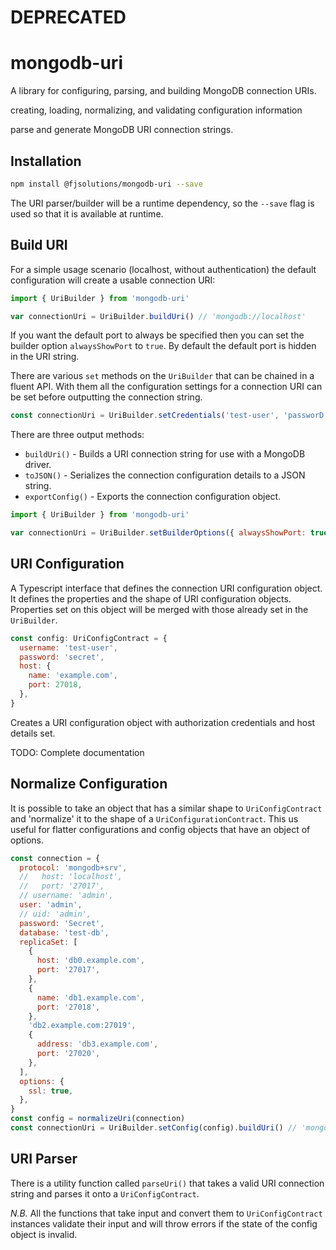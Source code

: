# DEPRECATED

# mongodb-uri

A library for configuring, parsing, and building MongoDB connection URIs.

creating, loading, normalizing, and validating configuration information

parse and generate MongoDB URI connection strings.

## Installation

```sh
npm install @fjsolutions/mongodb-uri --save
```

The URI parser/builder will be a runtime dependency, so the `--save` flag is used so that it is available at runtime.

## Build URI

For a simple usage scenario (localhost, without authentication) the default configuration will create a usable connection URI:

```js
import { UriBuilder } from 'mongodb-uri'

var connectionUri = UriBuilder.buildUri() // 'mongodb://localhost'
```

If you want the default port to always be specified then you can set the builder option `alwaysShowPort` to `true`. By default the default port is hidden in the URI string.

There are various `set` methods on the `UriBuilder` that can be chained in a fluent API. With them all the configuration settings for a connection URI can be set before outputting the connection string.

```js
const connectionUri = UriBuilder.setCredentials('test-user', 'passworD').buildUri() // 'mongodb://test-user:passworD@localhost'
```

There are three output methods:

- `buildUri()` - Builds a URI connection string for use with a MongoDB driver.
- `toJSON()` - Serializes the connection configuration details to a JSON string.
- `exportConfig()` - Exports the connection configuration object.

```js
import { UriBuilder } from 'mongodb-uri'

var connectionUri = UriBuilder.setBuilderOptions({ alwaysShowPort: true }).buildUri() // 'mongodb://localhost:27017'
```

## URI Configuration

A Typescript interface that defines the connection URI configuration object. It defines the properties and the shape of URI configuration objects. Properties set on this object will be merged with those already set in the `UriBuilder`.

```js
const config: UriConfigContract = {
  username: 'test-user',
  password: 'secret',
  host: {
    name: 'example.com',
    port: 27018,
  },
}
```

Creates a URI configuration object with authorization credentials and host details set.

TODO: Complete documentation

## Normalize Configuration

It is possible to take an object that has a similar shape to `UriConfigContract` and 'normalize' it to the shape of a `UriConfigurationContract`.
This us useful for flatter configurations and config objects that have an object of options.

```js
const connection = {
  protocol: 'mongodb+srv',
  //   host: 'localhost',
  //   port: '27017',
  // username: 'admin',
  user: 'admin',
  // uid: 'admin',
  password: 'Secret',
  database: 'test-db',
  replicaSet: [
    {
      host: 'db0.example.com',
      port: '27017',
    },
    {
      name: 'db1.example.com',
      port: '27018',
    },
    'db2.example.com:27019',
    {
      address: 'db3.example.com',
      port: '27020',
    },
  ],
  options: {
    ssl: true,
  },
}
const config = normalizeUri(connection)
const connectionUri = UriBuilder.setConfig(config).buildUri() // 'mongodb+srv://admin:Secret@db0.example.com;db1.example.com:27018;db2.example.com:27019;db3.example.com:27020/test-db?tls=true'
```

## URI Parser

There is a utility function called `parseUri()` that takes a valid URI connection string and parses it onto a `UriConfigContract`.

_N.B._ All the functions that take input and convert them to `UriConfigContract` instances validate their input and will throw errors if the state of the config object is invalid.
